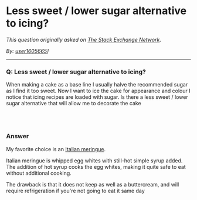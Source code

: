 # Less sweet / lower sugar alternative to icing?

_This question originally asked on [The Stack Exchange Network](https://dba.stackexchange.com/q/95967)._

_By: [user1605665](https://dba.stackexchange.com/u/46178)]_
<br><hr>
### Q: Less sweet / lower sugar alternative to icing?
<p>When making a cake as a base line I usually halve the recommended sugar as I find it too sweet. Now I want to ice the cake for appearance and colour I notice that icing recipes are loaded with sugar.  Is there a less sweet / lower sugar alternative that will allow me to decorate the cake</p>

<br><br>
### Answer 
<p>My favorite choice is an <a href="https://www.seriouseats.com/recipes/2014/06/basic-italian-meringue-recipe.html" rel="nofollow noreferrer">Italian meringue</a>. </p>

<p>Italian meringue is whipped egg whites with still-hot simple syrup added. The addition of hot syrup cooks the egg whites, making it quite safe to eat without additional cooking. </p>

<p>The drawback is that it does not keep as well as a buttercream, and will require refrigeration if you're not going to eat it same day</p>

